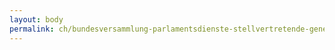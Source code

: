 ```yaml
---
layout: body
permalink: ch/bundesversammlung-parlamentsdienste-stellvertretende-generalsekretaerin-wissenschaftliche-dienste-kommissionendienst-kommissionen-fuer-verkehr-und-fernmeldewesen-kvf/
---
```


